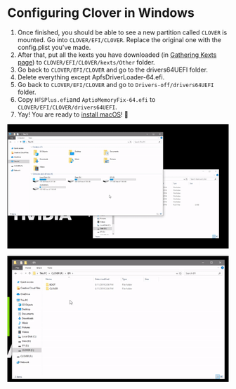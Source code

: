 # Configuring Clover in Windows

1. Once finished, you should be able to see a new partition called `CLOVER` is mounted. Go into `CLOVER/EFI/CLOVER`. Replace the original one with the config.plist you've made.
2. After that, put all the kexts you have downloaded \(in [Gathering Kexts page](../get-started/gathering-kexts.md)\) to `CLOVER/EFI/CLOVER/kexts/Other` folder.
3. Go back to `CLOVER/EFI/CLOVER` and go to the drivers64UEFI folder.
4. Delete everything except ApfsDriverLoader-64.efi.
5. Go back to `CLOVER/EFI/CLOVER` and go to `Drivers-off/drivers64UEFI` folder.
6. Copy `HFSPlus.efi`and `AptioMemoryFix-64.efi` to `CLOVER/EFI/CLOVER/drivers64UEFI`.
7. Yay! You are ready to [install macOS](../actual-installation-part-1.md)! 🥳 

![Steps 1 - 2 \(Copying kexts and config.plist\)](../../.gitbook/assets/ezgif-4-106771fe2b5a.gif)

![Steps 3 - 6 \(Copying drivers for Clover\)](../../.gitbook/assets/ezgif-4-dcd1cd3e8f07.gif)

